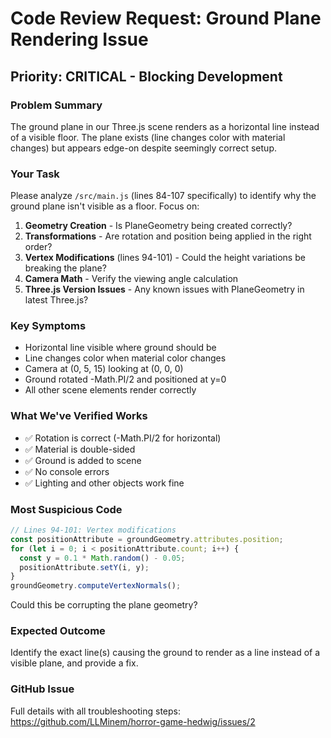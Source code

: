 # Code Review Request: Ground Plane Rendering Issue

## Priority: CRITICAL - Blocking Development

### Problem Summary
The ground plane in our Three.js scene renders as a horizontal line instead of a visible floor. The plane exists (line changes color with material changes) but appears edge-on despite seemingly correct setup.

### Your Task
Please analyze `/src/main.js` (lines 84-107 specifically) to identify why the ground plane isn't visible as a floor. Focus on:

1. **Geometry Creation** - Is PlaneGeometry being created correctly?
2. **Transformations** - Are rotation and position being applied in the right order?
3. **Vertex Modifications** (lines 94-101) - Could the height variations be breaking the plane?
4. **Camera Math** - Verify the viewing angle calculation
5. **Three.js Version Issues** - Any known issues with PlaneGeometry in latest Three.js?

### Key Symptoms
- Horizontal line visible where ground should be
- Line changes color when material color changes
- Camera at (0, 5, 15) looking at (0, 0, 0)
- Ground rotated -Math.PI/2 and positioned at y=0
- All other scene elements render correctly

### What We've Verified Works
- ✅ Rotation is correct (-Math.PI/2 for horizontal)
- ✅ Material is double-sided
- ✅ Ground is added to scene
- ✅ No console errors
- ✅ Lighting and other objects work fine

### Most Suspicious Code
```javascript
// Lines 94-101: Vertex modifications
const positionAttribute = groundGeometry.attributes.position;
for (let i = 0; i < positionAttribute.count; i++) {
  const y = 0.1 * Math.random() - 0.05;
  positionAttribute.setY(i, y);
}
groundGeometry.computeVertexNormals();
```

Could this be corrupting the plane geometry?

### Expected Outcome
Identify the exact line(s) causing the ground to render as a line instead of a visible plane, and provide a fix.

### GitHub Issue
Full details with all troubleshooting steps: https://github.com/LLMinem/horror-game-hedwig/issues/2